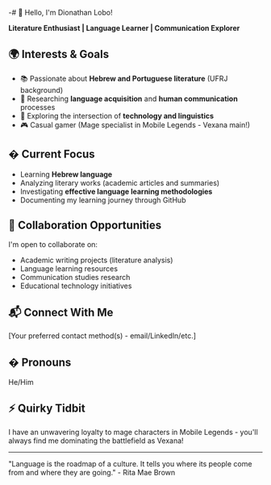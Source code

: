 -# 👋 Hello, I'm Dionathan Lobo!

**Literature Enthusiast | Language Learner | Communication Explorer**

## 🌍 Interests & Goals
- 📚 Passionate about **Hebrew and Portuguese literature** (UFRJ background)
- 🧠 Researching **language acquisition** and **human communication** processes
- 🤖 Exploring the intersection of **technology and linguistics**
- 🎮 Casual gamer (Mage specialist in Mobile Legends - Vexana main!)

## � Current Focus
- Learning **Hebrew language**
- Analyzing literary works (academic articles and summaries)
- Investigating **effective language learning methodologies**
- Documenting my learning journey through GitHub

## 🤝 Collaboration Opportunities
I'm open to collaborate on:
- Academic writing projects (literature analysis)
- Language learning resources
- Communication studies research
- Educational technology initiatives

## 📬 Connect With Me
[Your preferred contact method(s) - email/LinkedIn/etc.]

## � Pronouns
He/Him

## ⚡ Quirky Tidbit
I have an unwavering loyalty to mage characters in Mobile Legends - you'll always find me dominating the battlefield as Vexana!

---

"Language is the roadmap of a culture. It tells you where its people come from and where they are going." - Rita Mae Brown

<!---
DionathanLobo/DionathanLobo is a ✨ special ✨ repository because its `README.md` (this file) appears on your GitHub profile.
You can click the Preview link to take a look at your changes.
--->
